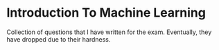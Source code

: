Introduction To Machine Learning
===============
Collection of questions that I have written for the exam. Eventually, they have dropped due to their hardness. 